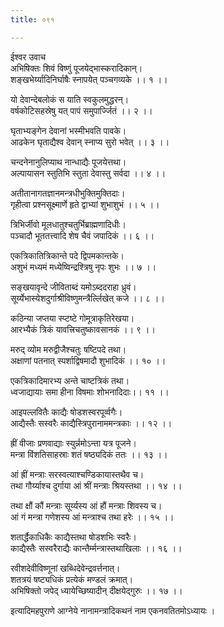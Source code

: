 ```yaml
---
title: ०९१

---
```

ईश्वर उवाच  
अभिषिक्तः शिवं विष्णुं पूजयेद्भास्करादिकान्।  
शङ्खभेर्य्यादिनिर्घाषैः स्नापयेत् पञ्चगव्यके ।। १ ।।  
  
यो देवान्देबलोकं स याति स्वकुलमुद्धरन्।  
वर्षकोटिसहस्रेषु यत् पापं समुपार्ज्जितं ।। २ ।।  
  
घृताभ्यङ्गेन देवानां भस्मीभवति पावके।  
आढकेन घृताद्यैश्व देवान् स्नाप्य सुरो भवेत् ।। ३ ।।  
  
चन्दनेनानुलिप्याथ नान्धाद्यैः पूजयेत्तथा।  
अल्पायासन स्तुतिभि स्तुता देवास्तु सर्वदा ।। ४ ।।  
  
अतीतानागतज्ञानमन्त्रधीभुक्तिमुक्तिदाः।  
गृहीत्वा प्रश्नसूक्ष्मार्णे हृते द्वाभ्यां शुभाशुभं ।। ५ ।।  
  
त्रिभिर्जीवो मूलधातुश्चतुर्भिब्राह्मणादिधीः।  
पञ्चादौ भूततत्त्वादि शेष चैवं जपादिकं ।। ६ ।।  
  
एकत्रिकातित्रिकान्ते पदे द्विपमकान्तके।  
अशुभं मध्यमं मध्येष्विन्द्रश्त्रिषु नृपः शुभः ।। ७ ।।  
  
सङ्‌खयावृन्दे जीविताब्दं यमोऽब्ददराहा ध्रुवं।  
सूर्य्येभास्येशदुर्गाश्रीविष्णुमन्त्रैर्ल्लिखेत् कजे ।। ८ ।।  
  
कठिन्या जप्तया स्प्टष्टे गोमूत्राकृतिरेखया।  
आरभ्यैकं त्रिकं यावत्त्रिचतुष्कावसानकं ।। ९ ।।  
  
मरुद् व्योम मरुद्वीजैश्चतुः षष्टिपदे तथा।  
अक्षाणां पतनात् स्पर्शाद्विषमादौ शुभादिकं ।। १० ।।  
  
एकत्रिकादिमारभ्य अन्ते चाष्टत्रिकं तथा।  
ध्वजाद्यायाः समा हीना विषमाः शोभनादिदाः।। ११ ।।  
  
आइपल्लवितैः काद्यैः षोडशस्वरपूर्व्वगैः।  
आद्यैस्तैः सस्वरैः काद्यैस्त्रिपुरानाममन्त्रकाः ।। १२ ।।  
  
ह्रीं वीजाः प्रणवाद्याः स्युर्न्नमोऽन्ता यत्र पूजने।  
मन्त्रा विंशतिसाहस्राः शतं षष्ठ्यदिकं ततः ।। १३ ।।  
  
आं ह्रीं मन्त्राः सरस्वत्याश्चण्डिकायास्तथैव च।  
तथा गौर्य्याश्च दुर्गाया आं श्रीं मन्त्राः श्रियस्तथा ।। १४ ।।  
  
तथा क्षौं कौं मन्त्राः सूर्य्यस्य आं हौं मन्त्राः शिवस्य च।  
आं गं मन्त्रा गणेशस्य आं मन्त्राश्च तथा हरेः ।। १५ ।।  
  
शतार्द्धैकाधिकैः काद्यैस्तथा षोडशभिः स्वरैः।  
काद्यैस्तैः सस्वरैराद्यैः कान्तैर्म्मन्त्रास्तथाखिलाः ।। १६ ।।  
  
रवीशदेवीविष्णूनां खब्धिदेवेन्द्रवर्त्तनात्।  
शतत्रयं षष्ट्यधिकं प्रत्येकं मण्डलं क्रमात्।  
अभिषिक्तो जपेद् ध्यायेच्छिष्यादीन् दीक्षयेद्‌गुरुः ।। १७ ।।  
  
इत्यादिमहपुराणे आग्नेये नानामन्त्रादिकथनं नाम एकनवतितमोऽध्यायः ।  
 